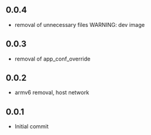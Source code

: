 ## 0.0.4

- removal of unnecessary files WARNING: dev image

## 0.0.3

- removal of app_conf_override

## 0.0.2

- armv6 removal, host network

## 0.0.1

- Initial commit
